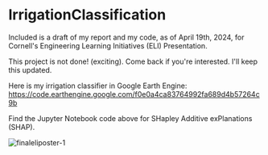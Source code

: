 # IrrigationClassification

Included is a draft of my report and my code, as of April 19th, 2024, for Cornell's Engineering Learning Initiatives (ELI) Presentation.

This project is not done! (exciting). Come back if you're interested. I'll keep this updated.

Here is my irrigation classifier in Google Earth Engine: https://code.earthengine.google.com/f0e0a4ca83764992fa689d4b57264c9b

Find the Jupyter Notebook code above for SHapley Additive exPlanations (SHAP).

![finaleliposter-1](https://github.com/rms428/IrrigationClassification/assets/95510542/f7773ad7-3c2d-4a09-9962-c1b83253f59f)
